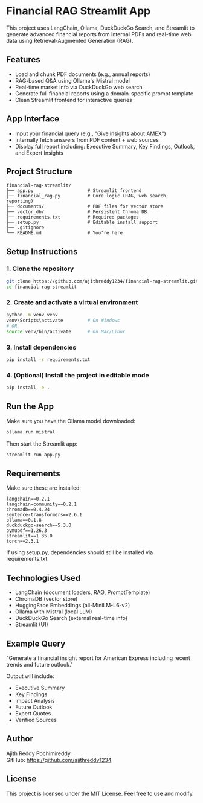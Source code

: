 # Financial RAG Streamlit App

This project uses LangChain, Ollama, DuckDuckGo Search, and Streamlit to generate advanced financial reports from internal PDFs and real-time web data using Retrieval-Augmented Generation (RAG).

## Features

- Load and chunk PDF documents (e.g., annual reports)
- RAG-based Q&A using Ollama's Mistral model
- Real-time market info via DuckDuckGo web search
- Generate full financial reports using a domain-specific prompt template
- Clean Streamlit frontend for interactive queries

## App Interface

- Input your financial query (e.g., "Give insights about AMEX")
- Internally fetch answers from PDF content + web sources
- Display full report including: Executive Summary, Key Findings, Outlook, and Expert Insights

## Project Structure

```
financial-rag-streamlit/
├── app.py                    # Streamlit frontend
├── financial_rag.py          # Core logic (RAG, web search, reporting)
├── documents/                # PDF files for vector store
├── vector_db/                # Persistent Chroma DB
├── requirements.txt          # Required packages
├── setup.py                  # Editable install support
├── .gitignore
└── README.md                 # You’re here
```

## Setup Instructions

### 1. Clone the repository

```bash
git clone https://github.com/ajithreddy1234/financial-rag-streamlit.git
cd financial-rag-streamlit
```

### 2. Create and activate a virtual environment

```bash
python -m venv venv
venv\Scripts\activate         # On Windows
# OR
source venv/bin/activate      # On Mac/Linux
```

### 3. Install dependencies

```bash
pip install -r requirements.txt
```

### 4. (Optional) Install the project in editable mode

```bash
pip install -e .
```

## Run the App

Make sure you have the Ollama model downloaded:

```bash
ollama run mistral
```

Then start the Streamlit app:

```bash
streamlit run app.py
```

## Requirements

Make sure these are installed:

```
langchain==0.2.1
langchain-community==0.2.1
chromadb==0.4.24
sentence-transformers==2.6.1
ollama==0.1.8
duckduckgo-search==5.3.0
pymupdf==1.26.3
streamlit==1.35.0
torch==2.3.1
```

If using setup.py, dependencies should still be installed via requirements.txt.

## Technologies Used

- LangChain (document loaders, RAG, PromptTemplate)
- ChromaDB (vector store)
- HuggingFace Embeddings (all-MiniLM-L6-v2)
- Ollama with Mistral (local LLM)
- DuckDuckGo Search (external real-time info)
- Streamlit (UI)

## Example Query

"Generate a financial insight report for American Express including recent trends and future outlook."

Output will include:
- Executive Summary
- Key Findings
- Impact Analysis
- Future Outlook
- Expert Quotes
- Verified Sources

## Author

Ajith Reddy Pochimireddy  
GitHub: https://github.com/ajithreddy1234

## License

This project is licensed under the MIT License. Feel free to use and modify.
